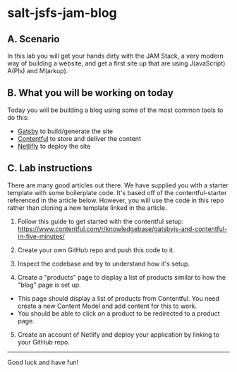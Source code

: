 # salt-jsfs-jam-blog

## A. Scenario

In this lab you will get your hands dirty with the JAM Stack, a very modern way of building a website, and get a first site up that are using J(avaScript) A(PIs) and M(arkup).

## B. What you will be working on today

Today you will be building a blog using some of the most common tools to do this:

* [Gatsby](https://www.gatsbyjs.org/)  to build/generate the site
* [Contentful](https://www.contentful.com/) to store and deliver the content
* [Netlifly](https://www.netlify.com/) to deploy the site

## C. Lab instructions

There are many good articles out there. We have supplied you with a starter template with some boilerplate code. It's based off of the contentful-starter referenced in the article below. However, you will use the code in this repo rather than cloning a new template linked in the article.


1. Follow this guide to get started with the contentful setup:
https://www.contentful.com/r/knowledgebase/gatsbyjs-and-contentful-in-five-minutes/

2. Create your own GitHub repo and push this code to it.

3. Inspect the codebase and try to understand how it's setup.

4. Create a "products" page to display a list of products similar to how the "blog" page is set up.
  * This page should display a list of products from Contentful. You need create a new Content Model and add content for this to work.
  * You should be able to click on a product to be redirected to a product page.

5. Create an account of Netlify and deploy your application by linking to your GitHub repo.

---

Good luck and have fun!
